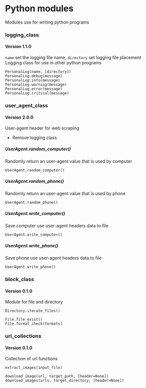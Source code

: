# Python modules
Modules use for writing python programs


### logging_class
#### Version 1.1.0
`name` set the logging file name, `directory` set logging file placement  
Logging class for use in other python programs

    PersonalLog(name, [directory])
    PersonalLog.debug(message)
    PersonalLog.info(message)
    PersonalLog.warning(message)
    PersonalLog.error(message)
    PersonalLog.critical(message)


### user_agent_class
#### Version 2.0.0
User-agent header for web scraping  
- Remove logging class

##### UserAgent.random_computer()
Randomly return an user-agent value that is used by computer

    UserAgent.random_computer()

##### UserAgent.random_phone()
Randomly return an user-agent value that is used by phone

    UserAgent.random_phone()

##### UserAgent.write_computer()
Save computer use user-agent headers data to file

    UserAgent.write_computer()

##### UserAgent.write_phone()
Save phone use user-agent headers data to file

    UserAgent.write_phone()


### block_class
#### Version 0.1.0
Module for file and directory

    Directory.iterate_files()

    File.file_exist()
    File.format_check(formats)


### url_collections
#### Version 0.1.0
Collection of url functions

    extract_images(input_file)

    download_image(url, target_path, [header=None])
    download_images(urls, target_directory, [header=None])
